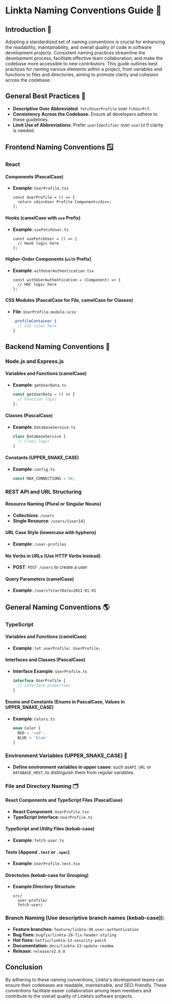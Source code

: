 # Linkta Naming Conventions Guide 📘

## Introduction 🌟
Adopting a standardized set of naming conventions is crucial for enhancing the readability, maintainability, and overall quality of code in software development projects. Consistent naming practices streamline the development process, facilitate effective team collaboration, and make the codebase more accessible to new contributors. This guide outlines best practices for naming various elements within a project, from variables and functions to files and directories, aiming to promote clarity and cohesion across the codebase.

## General Best Practices 📏

- **Descriptive Over Abbreviated**: `fetchUserProfile` over `fchUsrPrf`.
- **Consistency Across the Codebase**: Ensure all developers adhere to these guidelines.
- **Limit Use of Abbreviations**: Prefer `userIdentifier` over `userId` if clarity is needed.

## Frontend Naming Conventions 🪟

### React

#### Components (PascalCase)
- **Example**: `UserProfile.tsx`
  ```tsx
  const UserProfile = () => {
    return <div>User Profile Component</div>;
  };
  ```

#### Hooks (camelCase with `use` Prefix)
- **Example**: `useFetchUser.ts`
  ```tsx
  const useFetchUser = () => {
    // Hook logic here
  };
  ```

#### Higher-Order Components (`with` Prefix)
- **Example**: `withUserAuthentication.tsx`
  ```tsx
  const withUserAuthentication = (Component) => {
    // HOC logic here
  };
  ```

#### CSS Modules (PascalCase for File, camelCase for Classes)
- **File**: `UserProfile.module.scss`
  ```scss
  .profileContainer {
    // CSS rules here
  }
  ```

## Backend Naming Conventions 🧠

### Node.js and Express.js

#### Variables and Functions (camelCase)
- **Example**: `getUserData.ts`
  ```javascript
  const getUserData = () => {
    // Function logic
  };
  ```

#### Classes (PascalCase)
- **Example**: `DatabaseService.ts`
  ```javascript
  class DatabaseService {
    // Class logic
  }
  ```

#### Constants (UPPER_SNAKE_CASE)
- **Example**: `config.ts`
  ```javascript
  const MAX_CONNECTIONS = 50;
  ```


### REST API and URL Structuring

#### Resource Naming (Plural or Singular Nouns)
- **Collections**: `/users`
- **Single Resource**: `/users/{userId}`

#### URL Case Style (lowercase with hyphens)
- **Example**: `/user-profiles`

#### No Verbs in URLs (Use HTTP Verbs Instead)
- **POST**: `POST /users` to create a user

#### Query Parameters (camelCase)
- **Example**: `/users?startDate=2021-01-01`

## General Naming Conventions 🌎

### TypeScript

#### Variables and Functions (camelCase)
- **Example**: `let userProfile: UserProfile;`

#### Interfaces and Classes (PascalCase)
- **Interface Example**: `UserProfile.ts`
  ```typescript
  interface UserProfile {
    // Interface properties
  }
  ```

#### Enums and Constants (Enums in PascalCase, Values in UPPER_SNAKE_CASE)
- **Example**: `Colors.ts`
  ```typescript
  enum Color {
    RED = 'red',
    BLUE = 'blue'
  }
  ```
###  Environment Variables (UPPER_SNAKE_CASE) 🔐
- **Define environment variables in upper casee**: such as`API_URL` or `DATABASE_HOST`, to distinguish them from regular variables.

### File and Directory Naming 🗂️

#### React Components and TypeScript Files (PascalCase)
- **React Component**: `UserProfile.tsx`
- **TypeScript Interface**: `UserProfile.ts`

#### TypeScript and Utility Files (kebab-case)
- **Example**: `fetch-user.ts`

#### Tests (Append `.test` or `.spec`)
- **Example**: `UserProfile.test.tsx`

#### Directories (kebab-case for Grouping)
- **Example Directory Structure**:
  ```
  src/
    user-profile/
    fetch-user/
  ```

### Branch Naming (Use descriptive branch names (kebab-case)):
- **Feature branches:** `feature/linkta-30-user-authentication`
- **Bug fixes:** `bugfix/linkta-20-fix-header-styling`
- **Hot fixes:** `hotfix/linkta-13-security-patch`
- **Documentation:** `docs/linkta-23-update-readme`
- **Release:** `release/v2.0.0`


## Conclusion
By adhering to these naming conventions, Linkta's development teams can ensure their codebases are readable, maintainable, and SEO-friendly. These conventions facilitate easier collaboration among team members and contribute to the overall quality of Linkta’s software projects.